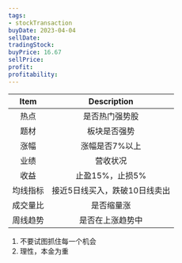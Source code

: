 ```yaml
---
tags:
- stockTransaction
buyDate: 2023-04-04
sellDate: 
tradingStock: 
buyPrice: 16.67
sellPrice: 
profit: 
profitability:
---
```

|   Item   |          Description          |
|:--------:|:-----------------------------:|
|   热点   |        是否热门强势股         |
|   题材   |         板块是否强势          |
|   涨幅   |        涨幅是否7%以上         |
|   业绩   |           营收状况            |
|   收益   |        止盈15%，止损5%        |
| 均线指标 | 接近5日线买入，跌破10日线卖出 |
| 成交量比 |          是否缩量涨           |
| 周线趋势 | 是否在上涨趋势中                              |

1. 不要试图抓住每一个机会
2. 理性，本金为重


